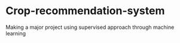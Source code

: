 # Crop-recommendation-system
Making a major project using supervised approach through machine learning
